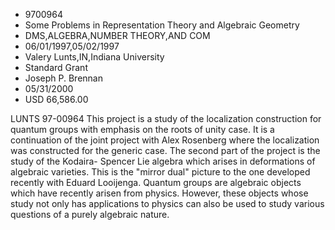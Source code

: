 
* 9700964
* Some Problems in Representation Theory and Algebraic Geometry
* DMS,ALGEBRA,NUMBER THEORY,AND COM
* 06/01/1997,05/02/1997
* Valery Lunts,IN,Indiana University
* Standard Grant
* Joseph P. Brennan
* 05/31/2000
* USD 66,586.00

LUNTS 97-00964 This project is a study of the localization construction for
quantum groups with emphasis on the roots of unity case. It is a continuation of
the joint project with Alex Rosenberg where the localization was constructed for
the generic case. The second part of the project is the study of the Kodaira-
Spencer Lie algebra which arises in deformations of algebraic varieties. This is
the "mirror dual" picture to the one developed recently with Eduard Looijenga.
Quantum groups are algebraic objects which have recently arisen from physics.
However, these objects whose study not only has applications to physics can also
be used to study various questions of a purely algebraic nature.
